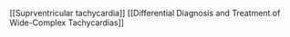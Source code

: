 [[Suprventricular tachycardia]]
[[Differential Diagnosis and Treatment of Wide-Complex Tachycardias]]